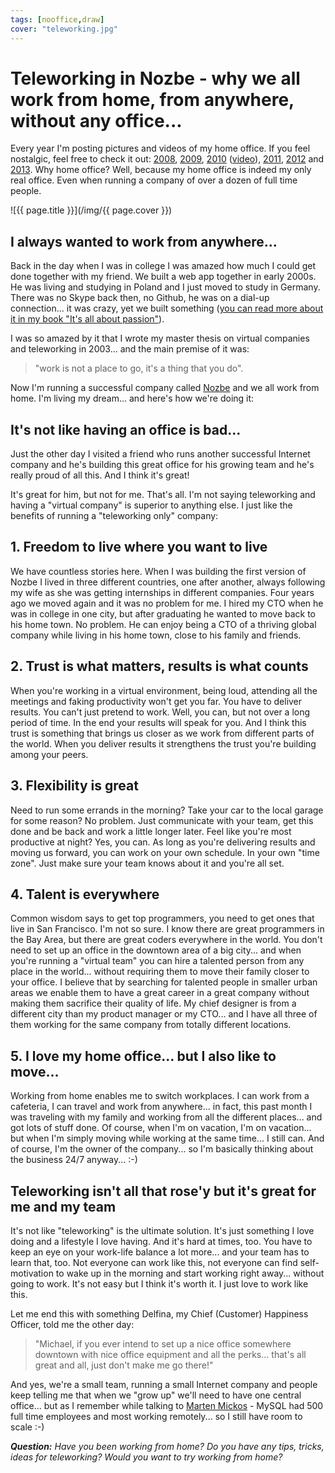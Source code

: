 ```yaml
---
tags: [nooffice,draw]
cover: "teleworking.jpg"
---
```


# Teleworking in Nozbe - why we all work from home, from anywhere, without any office...

Every year I'm posting pictures and videos of my home office. If you feel nostalgic, feel free to check it out: [2008](/declutter-your-desk-why-i-love-my-clutter-fre),
[2009](/christmas-cleaning-clutter-free-productive-ho),
[2010](/zen-in-my-new-2010-clutter-free-home-office)
([video](/show-30-clutter-free-home-office-optimized-for-gtd)),
[2011](/cable-management-in-my-home-office),
[2012](/simplifying-productive-home-office-in-2012)
and
[2013](/show-home-office-2013). Why home office? Well, because my home office is indeed my only real office. Even when running a company of over a dozen of full time people.

<!--More-->

![{{ page.title }}](/img/{{ page.cover }})

## I always wanted to work from anywhere...

Back in the day when I was in college I was amazed how much I could get done together with my friend. We built a web app together in early 2000s. He was living and studying in Poland and I just moved to study in Germany. There was no Skype back then, no Github, he was on a dial-up connection... it was crazy, yet we built something ([you can read more about it in my book "It's all about passion"](/passion)).

I was so amazed by it that I wrote my master thesis on virtual companies and teleworking in 2003... and the main premise of it was: 

> "work is not a place to go, it's a thing that you do". 

Now I'm running a successful company called [Nozbe][n] and we all work from home. I'm living my dream... and here's how we're doing it:



## It's not like having an office is bad...

Just the other day I visited a friend who runs another successful Internet company and he's building this great office for his growing team and he's really proud of all this. And I think it's great!

It's great for him, but not for me. That's all. I'm not saying teleworking and having a "virtual company" is superior to anything else. I just like the benefits of running a "teleworking only" company:

## 1. Freedom to live where you want to live

We have countless stories here. When I was building the first version of Nozbe I lived in three different countries, one after another, always following my wife as she was getting internships in different companies. Four years ago we moved again and it was no problem for me. I hired my CTO when he was in college in one city, but after graduating he wanted to move back to his home town. No problem. He can enjoy being a CTO of a thriving global company while living in his home town, close to his family and friends.

## 2. Trust is what matters, results is what counts

When you're working in a virtual environment, being loud, attending all the meetings and faking productivity won't get you far. You have to deliver results. You can't just pretend to work. Well, you can, but not over a long period of time. In the end your results will speak for you. And I think this trust is something that brings us closer as we work from different parts of the world. When you deliver results it strengthens the trust you're building among your peers. 

## 3. Flexibility is great

Need to run some errands in the morning? Take your car to the local garage for some reason? No problem. Just communicate with your team, get this done and be back and work a little longer later. Feel like you're most productive at night? Yes, you can. As long as you're delivering results and moving us forward, you can work on your own schedule. In your own "time zone". Just make sure your team knows about it and you're all set.

## 4. Talent is everywhere

Common wisdom says to get top programmers, you need to get ones that live in San Francisco. I'm not so sure. I know there are great programmers in the Bay Area, but there are great coders everywhere in the world. You don't need to set up an office in the downtown area of a big city... and when you're running a "virtual team" you can hire a talented person from any place in the world... without requiring them to move their family closer to your office. I believe that by searching for talented people in smaller urban areas we enable them to have a great career in a great company without making them sacrifice their quality of life. My chief designer is from a different city than my product manager or my CTO... and I have all three of them working for the same company from totally different locations.

## 5. I love my home office... but I also like to move...

Working from home enables me to switch workplaces. I can work from a cafeteria, I can travel and work from anywhere... in fact, this past month I was traveling with my family and working from all the different places... and got lots of stuff done. Of course, when I'm on vacation, I'm on vacation... but when I'm simply moving while working at the same time... I still can. And of course, I'm the owner of the company... so I'm basically thinking about the business 24/7 anyway... :-)

## Teleworking isn't all that rose'y but it's great for me and my team

It's not like "teleworking" is the ultimate solution. It's just something I love doing and a lifestyle I love having. And it's hard at times, too. You have to keep an eye on your work-life balance a lot more... and your team has to learn that, too. Not everyone can work like this, not everyone can find self-motivation to wake up in the morning and start working right away... without going to work. It's not easy but I think it's worth it. I just love to work like this.

Let me end this with something Delfina, my Chief (Customer) Happiness Officer, told me the other day:

> "Michael, if you ever intend to set up a nice office somewhere downtown with nice office equipment and all the perks... that's all great and all, just don't make me go there!"

And yes, we're a small team, running a small Internet company and people keep telling me that when we "grow up" we'll need to have one central office... but as I remember while talking to [Marten Mickos](/marten-mickos) - MySQL had 500 full time employees and most working remotely... so I still have room to scale :-)

***Question:*** *Have you been working from home? Do you have any tips, tricks, ideas for teleworking? Would you want to try working from home?*


[iMagazine]: http://iMagazine.pl
[Dropbox]: http://db.tt/kD7Liux
[Evernote]: /how-i-use-evernote
[It's all about Passion!]: /passion
[Nozbe]: http://nozbe.com/
[s]: http://nozbe.com/signup
[#iPadOnly]: http://ipadonlybook.com/
[Productive! Magazine]: http://productivemag.com/
[Productive! Show]: /show
[Twitter]: http://twitter.com/MSliwinski



[n]: https://michael.gratis/nozbe